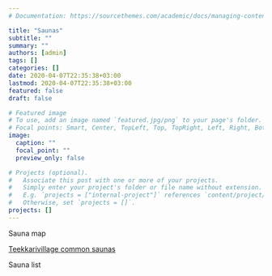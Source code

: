 ```yaml
---
# Documentation: https://sourcethemes.com/academic/docs/managing-content/

title: "Saunas"
subtitle: ""
summary: ""
authors: [admin]
tags: []
categories: []
date: 2020-04-07T22:35:38+03:00
lastmod: 2020-04-07T22:35:38+03:00
featured: false
draft: false

# Featured image
# To use, add an image named `featured.jpg/png` to your page's folder.
# Focal points: Smart, Center, TopLeft, Top, TopRight, Left, Right, BottomLeft, Bottom, BottomRight.
image:
  caption: ""
  focal_point: ""
  preview_only: false

# Projects (optional).
#   Associate this post with one or more of your projects.
#   Simply enter your project's folder or file name without extension.
#   E.g. `projects = ["internal-project"]` references `content/project/deep-learning/index.md`.
#   Otherwise, set `projects = []`.
projects: []
---
```


Sauna map

[Teekkarivillage common saunas](https://calendar.google.com/calendar/embed?src=jpv0nr25o8389bl3mao4q3hb9s%40group.calendar.google.com)

Sauna list
